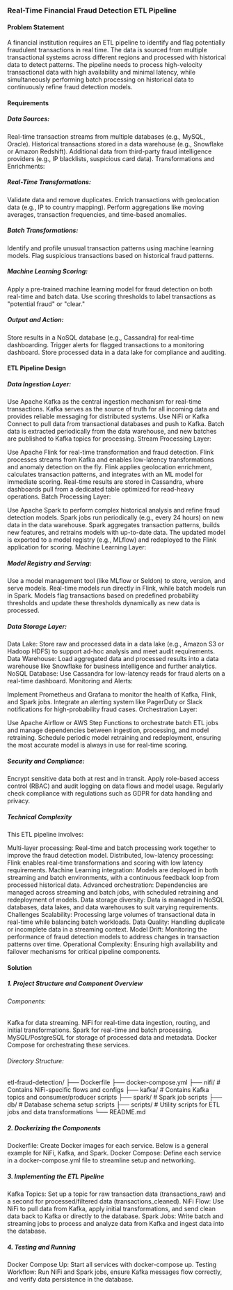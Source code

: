 ### Real-Time Financial Fraud Detection ETL Pipeline

#### Problem Statement
A financial institution requires an ETL pipeline to identify and flag potentially fraudulent transactions 
in real time. The data is sourced from multiple transactional systems across different regions and 
processed with historical data to detect patterns. The pipeline needs to process high-velocity 
transactional data with high availability and minimal latency, while simultaneously performing batch 
processing on historical data to continuously refine fraud detection models.

#### Requirements
##### Data Sources:

Real-time transaction streams from multiple databases (e.g., MySQL, Oracle).
Historical transactions stored in a data warehouse (e.g., Snowflake or Amazon Redshift).
Additional data from third-party fraud intelligence providers (e.g., IP blacklists, suspicious card data).
Transformations and Enrichments:

##### Real-Time Transformations:
Validate data and remove duplicates.
Enrich transactions with geolocation data (e.g., IP to country mapping).
Perform aggregations like moving averages, transaction frequencies, and time-based anomalies.

##### Batch Transformations:
Identify and profile unusual transaction patterns using machine learning models.
Flag suspicious transactions based on historical fraud patterns.
##### Machine Learning Scoring:
Apply a pre-trained machine learning model for fraud detection on both real-time and batch data.
Use scoring thresholds to label transactions as "potential fraud" or "clear."
##### Output and Action:
Store results in a NoSQL database (e.g., Cassandra) for real-time dashboarding.
Trigger alerts for flagged transactions to a monitoring dashboard.
Store processed data in a data lake for compliance and auditing.

#### ETL Pipeline Design
##### Data Ingestion Layer:

Use Apache Kafka as the central ingestion mechanism for real-time transactions. Kafka serves as the source of truth for all incoming data and provides reliable messaging for distributed systems.
Use NiFi or Kafka Connect to pull data from transactional databases and push to Kafka.
Batch data is extracted periodically from the data warehouse, and new batches are published to Kafka topics for processing.
Stream Processing Layer:

Use Apache Flink for real-time transformation and fraud detection. Flink processes streams from Kafka and enables low-latency transformations and anomaly detection on the fly.
Flink applies geolocation enrichment, calculates transaction patterns, and integrates with an ML model for immediate scoring.
Real-time results are stored in Cassandra, where dashboards pull from a dedicated table optimized for read-heavy operations.
Batch Processing Layer:

Use Apache Spark to perform complex historical analysis and refine fraud detection models. Spark jobs run periodically (e.g., every 24 hours) on new data in the data warehouse.
Spark aggregates transaction patterns, builds new features, and retrains models with up-to-date data.
The updated model is exported to a model registry (e.g., MLflow) and redeployed to the Flink application for scoring.
Machine Learning Layer:

##### Model Registry and Serving: 
Use a model management tool (like MLflow or Seldon) to store, version, and serve models.
Real-time models run directly in Flink, while batch models run in Spark.
Models flag transactions based on predefined probability thresholds and update these thresholds dynamically as new data is processed.

##### Data Storage Layer:

Data Lake: Store raw and processed data in a data lake (e.g., Amazon S3 or Hadoop HDFS) to support ad-hoc analysis and meet audit requirements.
Data Warehouse: Load aggregated data and processed results into a data warehouse like Snowflake for business intelligence and further analytics.
NoSQL Database: Use Cassandra for low-latency reads for fraud alerts on a real-time dashboard.
Monitoring and Alerts:

Implement Prometheus and Grafana to monitor the health of Kafka, Flink, and Spark jobs.
Integrate an alerting system like PagerDuty or Slack notifications for high-probability fraud cases.
Orchestration Layer:

Use Apache Airflow or AWS Step Functions to orchestrate batch ETL jobs and manage dependencies between ingestion, processing, and model retraining.
Schedule periodic model retraining and redeployment, ensuring the most accurate model is always in use for real-time scoring.

##### Security and Compliance:

Encrypt sensitive data both at rest and in transit.
Apply role-based access control (RBAC) and audit logging on data flows and model usage.
Regularly check compliance with regulations such as GDPR for data handling and privacy.

##### Technical Complexity
This ETL pipeline involves:

Multi-layer processing: Real-time and batch processing work together to improve the fraud detection model.
Distributed, low-latency processing: Flink enables real-time transformations and scoring with low latency requirements.
Machine Learning integration: Models are deployed in both streaming and batch environments, with a continuous feedback loop from processed historical data.
Advanced orchestration: Dependencies are managed across streaming and batch jobs, with scheduled retraining and redeployment of models.
Data storage diversity: Data is managed in NoSQL databases, data lakes, and data warehouses to suit varying requirements.
Challenges
Scalability: Processing large volumes of transactional data in real-time while balancing batch workloads.
Data Quality: Handling duplicate or incomplete data in a streaming context.
Model Drift: Monitoring the performance of fraud detection models to address changes in transaction patterns over time.
Operational Complexity: Ensuring high availability and failover mechanisms for critical pipeline components.


#### Solution

##### 1. Project Structure and Component Overview
   
###### Components:

Kafka for data streaming.
NiFi for real-time data ingestion, routing, and initial transformations.
Spark for real-time and batch processing.
MySQL/PostgreSQL for storage of processed data and metadata.
Docker Compose for orchestrating these services.

###### Directory Structure:

etl-fraud-detection/
├── Dockerfile
├── docker-compose.yml
├── nifi/           # Contains NiFi-specific flows and configs
├── kafka/          # Contains Kafka topics and consumer/producer scripts
├── spark/          # Spark job scripts
├── db/             # Database schema setup scripts
├── scripts/        # Utility scripts for ETL jobs and data transformations
└── README.md

##### 2. Dockerizing the Components
Dockerfile: Create Docker images for each service. Below is a general example for NiFi, Kafka, and Spark.
Docker Compose: Define each service in a docker-compose.yml file to streamline setup and networking.

##### 3. Implementing the ETL Pipeline
Kafka Topics: Set up a topic for raw transaction data (transactions_raw) and a second for processed/filtered data (transactions_cleaned).
NiFi Flow: Use NiFi to pull data from Kafka, apply initial transformations, and send clean data back to Kafka or directly to the database.
Spark Jobs: Write batch and streaming jobs to process and analyze data from Kafka and ingest data into the database.

##### 4. Testing and Running
Docker Compose Up: Start all services with docker-compose up.
Testing Workflow: Run NiFi and Spark jobs, ensure Kafka messages flow correctly, and verify data persistence in the database.